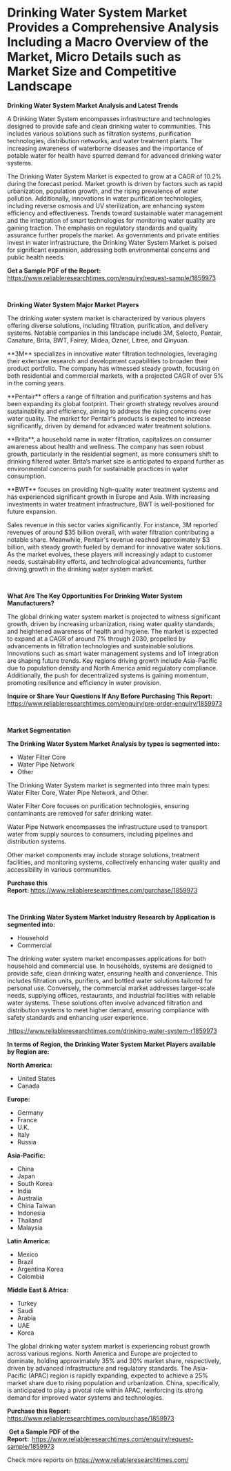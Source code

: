 <p><h1>Drinking Water System Market Provides a Comprehensive Analysis Including a Macro Overview of the Market, Micro Details such as Market Size and Competitive Landscape</h1></p><p><strong>Drinking Water System Market Analysis and Latest Trends</strong></p>
<p><p>A Drinking Water System encompasses infrastructure and technologies designed to provide safe and clean drinking water to communities. This includes various solutions such as filtration systems, purification technologies, distribution networks, and water treatment plants. The increasing awareness of waterborne diseases and the importance of potable water for health have spurred demand for advanced drinking water systems.</p><p>The Drinking Water System Market is expected to grow at a CAGR of 10.2% during the forecast period. Market growth is driven by factors such as rapid urbanization, population growth, and the rising prevalence of water pollution. Additionally, innovations in water purification technologies, including reverse osmosis and UV sterilization, are enhancing system efficiency and effectiveness. Trends toward sustainable water management and the integration of smart technologies for monitoring water quality are gaining traction. The emphasis on regulatory standards and quality assurance further propels the market. As governments and private entities invest in water infrastructure, the Drinking Water System Market is poised for significant expansion, addressing both environmental concerns and public health needs.</p></p>
<p><strong>Get a Sample PDF of the Report:&nbsp;</strong> <a href="https://www.reliableresearchtimes.com/enquiry/request-sample/1859973?utm_campaign=2938&utm_medium=2&utm_source=Github&utm_content=ia&utm_term=11032025&utm_id=drinking-water-system">https://www.reliableresearchtimes.com/enquiry/request-sample/1859973</a></p>
<p>&nbsp;</p>
<p><strong>Drinking Water System Major Market Players</strong></p>
<p><p>The drinking water system market is characterized by various players offering diverse solutions, including filtration, purification, and delivery systems. Notable companies in this landscape include 3M, Selecto, Pentair, Canature, Brita, BWT, Fairey, Midea, Ozner, Litree, and Qinyuan.</p><p>**3M** specializes in innovative water filtration technologies, leveraging their extensive research and development capabilities to broaden their product portfolio. The company has witnessed steady growth, focusing on both residential and commercial markets, with a projected CAGR of over 5% in the coming years.</p><p>**Pentair** offers a range of filtration and purification systems and has been expanding its global footprint. Their growth strategy revolves around sustainability and efficiency, aiming to address the rising concerns over water quality. The market for Pentair's products is expected to increase significantly, driven by demand for advanced water treatment solutions.</p><p>**Brita**, a household name in water filtration, capitalizes on consumer awareness about health and wellness. The company has seen robust growth, particularly in the residential segment, as more consumers shift to drinking filtered water. Brita’s market size is anticipated to expand further as environmental concerns push for sustainable practices in water consumption.</p><p>**BWT** focuses on providing high-quality water treatment systems and has experienced significant growth in Europe and Asia. With increasing investments in water treatment infrastructure, BWT is well-positioned for future expansion.</p><p>Sales revenue in this sector varies significantly. For instance, 3M reported revenues of around $35 billion overall, with water filtration contributing a notable share. Meanwhile, Pentair's revenue reached approximately $3 billion, with steady growth fueled by demand for innovative water solutions. As the market evolves, these players will increasingly adapt to customer needs, sustainability efforts, and technological advancements, further driving growth in the drinking water system market.</p></p>
<p>&nbsp;</p>
<p><strong>What Are The Key Opportunities For Drinking Water System Manufacturers?</strong></p>
<p><p>The global drinking water system market is projected to witness significant growth, driven by increasing urbanization, rising water quality standards, and heightened awareness of health and hygiene. The market is expected to expand at a CAGR of around 7% through 2030, propelled by advancements in filtration technologies and sustainable solutions. Innovations such as smart water management systems and IoT integration are shaping future trends. Key regions driving growth include Asia-Pacific due to population density and North America amid regulatory compliance. Additionally, the push for decentralized systems is gaining momentum, promoting resilience and efficiency in water provision.</p></p>
<p><strong>Inquire or Share Your Questions If Any Before Purchasing This Report:</strong> <a href="https://www.reliableresearchtimes.com/enquiry/pre-order-enquiry/1859973?utm_campaign=2938&utm_medium=2&utm_source=Github&utm_content=ia&utm_term=11032025&utm_id=drinking-water-system">https://www.reliableresearchtimes.com/enquiry/pre-order-enquiry/1859973</a></p>
<p>&nbsp;</p>
<p><strong>Market Segmentation</strong></p>
<p><strong>The Drinking Water System Market Analysis by types is segmented into:</strong></p>
<p><ul><li>Water Filter Core</li><li>Water Pipe Network</li><li>Other</li></ul></p>
<p><p>The Drinking Water System market is segmented into three main types: Water Filter Core, Water Pipe Network, and Other. </p><p>Water Filter Core focuses on purification technologies, ensuring contaminants are removed for safer drinking water. </p><p>Water Pipe Network encompasses the infrastructure used to transport water from supply sources to consumers, including pipelines and distribution systems. </p><p>Other market components may include storage solutions, treatment facilities, and monitoring systems, collectively enhancing water quality and accessibility in various communities.</p></p>
<p><strong>Purchase this Report:&nbsp;</strong><a href="https://www.reliableresearchtimes.com/purchase/1859973?utm_campaign=2938&utm_medium=2&utm_source=Github&utm_content=ia&utm_term=11032025&utm_id=drinking-water-system">https://www.reliableresearchtimes.com/purchase/1859973</a></p>
<p>&nbsp;</p>
<p><strong>The Drinking Water System Market Industry Research by Application is segmented into:</strong></p>
<p><ul><li>Household</li><li>Commercial</li></ul></p>
<p><p>The drinking water system market encompasses applications for both household and commercial use. In households, systems are designed to provide safe, clean drinking water, ensuring health and convenience. This includes filtration units, purifiers, and bottled water solutions tailored for personal use. Conversely, the commercial market addresses larger-scale needs, supplying offices, restaurants, and industrial facilities with reliable water systems. These solutions often involve advanced filtration and distribution systems to meet higher demand, ensuring compliance with safety standards and enhancing user experience.</p></p>
<p><a href="https://www.reliableresearchtimes.com/drinking-water-system-r1859973?utm_campaign=2938&utm_medium=2&utm_source=Github&utm_content=ia&utm_term=11032025&utm_id=drinking-water-system">&nbsp;https://www.reliableresearchtimes.com/drinking-water-system-r1859973</a></p>
<p><strong>In terms of Region, the Drinking Water System Market Players available by Region are:</strong></p>
<p>
    <p> <strong> North America: </strong>
        <ul>
            <li>United States</li>
            <li>Canada</li>
        </ul>
        </p> 
    <p> <strong> Europe: </strong>
        <ul>
            <li>Germany</li>
            <li>France</li>
            <li>U.K.</li>
            <li>Italy</li>
            <li>Russia</li>
        </ul>
        </p> 
    <p> <strong> Asia-Pacific: </strong>
        <ul>
            <li>China</li>
            <li>Japan</li>
            <li>South Korea</li>
            <li>India</li>
            <li>Australia</li>
            <li>China Taiwan</li>
            <li>Indonesia</li>
            <li>Thailand</li>
            <li>Malaysia</li>
        </ul>
        </p> 
    <p> <strong> Latin America: </strong>
        <ul>
            <li>Mexico</li>
            <li>Brazil</li>
            <li>Argentina Korea</li>
            <li>Colombia</li>
        </ul>
        </p> 
    <p> <strong> Middle East & Africa: </strong>
        <ul>
            <li>Turkey</li>
            <li>Saudi</li>
            <li>Arabia</li>
            <li>UAE</li>
            <li>Korea</li>
        </ul>
    </p>
    </p>
<p><p>The global drinking water system market is experiencing robust growth across various regions. North America and Europe are projected to dominate, holding approximately 35% and 30% market share, respectively, driven by advanced infrastructure and regulatory standards. The Asia-Pacific (APAC) region is rapidly expanding, expected to achieve a 25% market share due to rising population and urbanization. China, specifically, is anticipated to play a pivotal role within APAC, reinforcing its strong demand for improved water systems and technologies.</p></p>
<p><strong>Purchase this Report: </strong><a href="https://www.reliableresearchtimes.com/purchase/1859973?utm_campaign=2938&utm_medium=2&utm_source=Github&utm_content=ia&utm_term=11032025&utm_id=drinking-water-system">https://www.reliableresearchtimes.com/purchase/1859973</a></p>
<p>&nbsp;<strong>Get a Sample PDF of the Report:&nbsp;&nbsp;</strong><a href="https://www.reliableresearchtimes.com/enquiry/request-sample/1859973?utm_campaign=2938&utm_medium=2&utm_source=Github&utm_content=ia&utm_term=11032025&utm_id=drinking-water-system">https://www.reliableresearchtimes.com/enquiry/request-sample/1859973</a></p>
<p><strong></strong></p>
<p>Check more reports on <a href="https://www.reliableresearchtimes.com/?utm_campaign=2938&utm_medium=2&utm_source=Github&utm_content=ia&utm_term=11032025&utm_id=drinking-water-system">https://www.reliableresearchtimes.com/</a></p>